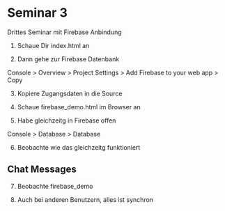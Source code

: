 # Seminar 3

Drittes Seminar mit Firebase Anbindung

1) Schaue Dir index.html an

2) Dann gehe zur Firebase Datenbank 

Console > Overview > Project Settings > Add Firebase to your web app > Copy

3) Kopiere Zugangsdaten in die Source

4) Schaue firebase_demo.html im Browser an

5) Habe gleichzeitg in Firebase offen

Console > Database > Database

6) Beobachte wie das gleichzeitg funktioniert

## Chat Messages

7) Beobachte firebase_demo

8) Auch bei anderen Benutzern, alles ist synchron
